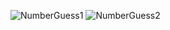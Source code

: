 ![NumberGuess1](https://user-images.githubusercontent.com/57947304/189747880-d101e62a-3f2f-41ed-98b3-d469b3f6e357.JPG)
![NumberGuess2](https://user-images.githubusercontent.com/57947304/189747910-f24095bd-733d-4121-8912-e606a65f3be2.JPG)
